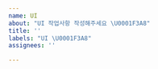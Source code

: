 ```yaml
---
name: UI
about: "UI 작업사항 작성해주세요 \U0001F3A8"
title: ''
labels: "UI \U0001F3A8"
assignees: ''

---
```



